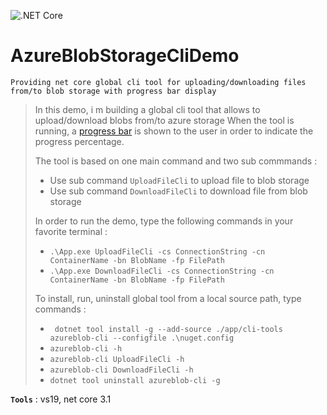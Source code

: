 ![.NET Core](https://github.com/aimenux/AzureBlobStorageCliDemo/workflows/.NET%20Core/badge.svg)
# AzureBlobStorageCliDemo
```
Providing net core global cli tool for uploading/downloading files from/to blob storage with progress bar display
```

> In this demo, i m building a global cli tool that allows to upload/download blobs from/to azure storage
> When the tool is running, a [progress bar](https://github.com/Mpdreamz/shellprogressbar) is shown to the user in order to indicate the progress percentage.
>
> The tool is based on one main command and two sub commmands :
> - Use sub command `UploadFileCli` to upload file to blob storage
> - Use sub command `DownloadFileCli` to download file from blob storage
>
> In order to run the demo, type the following commands in your favorite terminal : 
> - `.\App.exe UploadFileCli -cs ConnectionString -cn ContainerName -bn BlobName -fp FilePath`
> - `.\App.exe DownloadFileCli -cs ConnectionString -cn ContainerName -bn BlobName -fp FilePath`
>
> To install, run, uninstall global tool from a local source path, type commands :
> - ` dotnet tool install -g --add-source ./app/cli-tools azureblob-cli --configfile .\nuget.config`
> - `azureblob-cli -h`
> - `azureblob-cli UploadFileCli -h`
> - `azureblob-cli DownloadFileCli -h`
> - `dotnet tool uninstall azureblob-cli -g`

**`Tools`** : vs19, net core 3.1